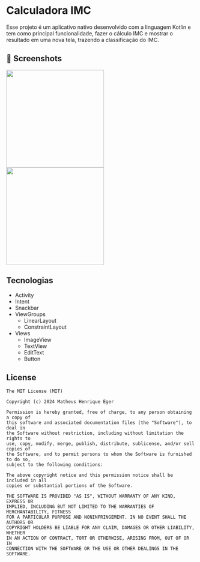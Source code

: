 # Calculadora IMC
Esse projeto é um aplicativo nativo desenvolvido com a linguagem Kotlin e tem como principal funcionalidade, fazer o cálculo IMC e mostrar o resultado em uma nova tela, trazendo a classificação do IMC.

## :camera_flash: Screenshots
<!-- You can add more screenshots here if you like -->

<img src="https://github.com/user-attachments/assets/23d5f2d6-8616-46c1-a1ed-99219bebac7d" width=260/> <img src="https://github.com/user-attachments/assets/9924e377-7aa4-4c2f-9428-71e7dc52f1fe" width=260/>



## Tecnologias
- Activity
- Intent
- Snackbar
- ViewGroups
  - LinearLayout
  - ConstraintLayout
- Views
  - ImageView
  - TextView
  - EditText
  - Button


## License
```
The MIT License (MIT)

Copyright (c) 2024 Matheus Henrique Eger

Permission is hereby granted, free of charge, to any person obtaining a copy of
this software and associated documentation files (the "Software"), to deal in
the Software without restriction, including without limitation the rights to
use, copy, modify, merge, publish, distribute, sublicense, and/or sell copies of
the Software, and to permit persons to whom the Software is furnished to do so,
subject to the following conditions:

The above copyright notice and this permission notice shall be included in all
copies or substantial portions of the Software.

THE SOFTWARE IS PROVIDED "AS IS", WITHOUT WARRANTY OF ANY KIND, EXPRESS OR
IMPLIED, INCLUDING BUT NOT LIMITED TO THE WARRANTIES OF MERCHANTABILITY, FITNESS
FOR A PARTICULAR PURPOSE AND NONINFRINGEMENT. IN NO EVENT SHALL THE AUTHORS OR
COPYRIGHT HOLDERS BE LIABLE FOR ANY CLAIM, DAMAGES OR OTHER LIABILITY, WHETHER
IN AN ACTION OF CONTRACT, TORT OR OTHERWISE, ARISING FROM, OUT OF OR IN
CONNECTION WITH THE SOFTWARE OR THE USE OR OTHER DEALINGS IN THE SOFTWARE.
```
